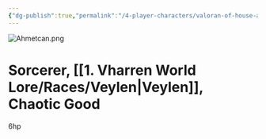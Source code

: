 ```yaml
---
{"dg-publish":true,"permalink":"/4-player-characters/valoran-of-house-ashenveil-ember-of-the-ashes/"}
---
```


![Ahmetcan.png](/img/user/z.%20Assets/Ahmetcan.png)


# Sorcerer, [[1. Vharren World Lore/Races/Veylen\|Veylen]], Chaotic Good



6hp